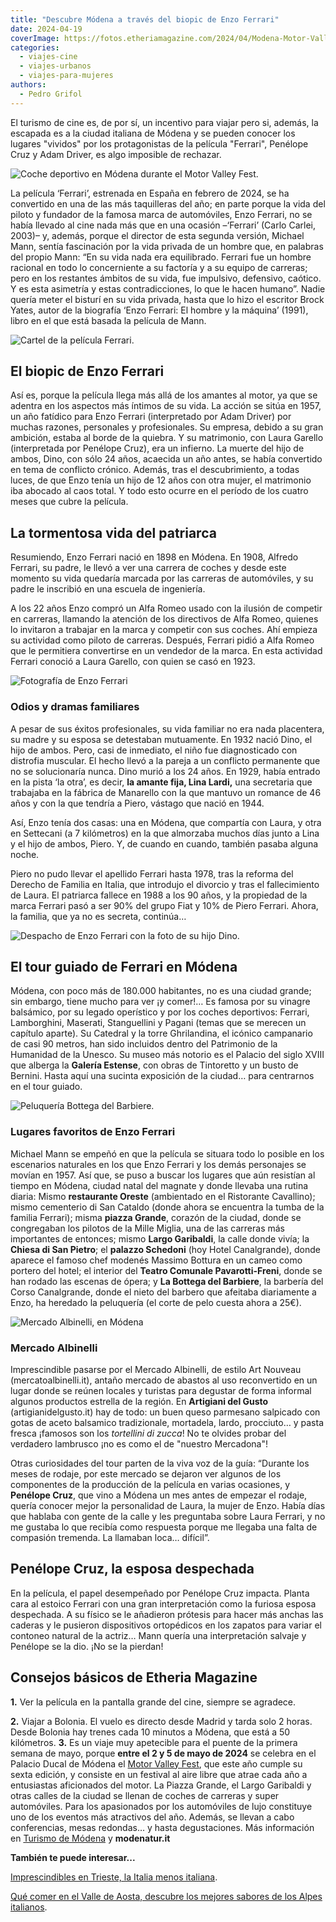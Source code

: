 ```yaml
---
title: "Descubre Módena a través del biopic de Enzo Ferrari"
date: 2024-04-19
coverImage: https://fotos.etheriamagazine.com/2024/04/Modena-Motor-Valley-Fest.jpg
categories: 
  - viajes-cine
  - viajes-urbanos
  - viajes-para-mujeres
authors: 
  - Pedro Grifol
---
```


El turismo de cine es, de por sí, un incentivo para viajar pero si, además, la escapada 
es a la ciudad italiana de Módena y se pueden conocer los lugares "vividos" por los 
protagonistas de la película "Ferrari", Penélope Cruz y Adam Driver, es algo imposible 
de rechazar. 

![Coche deportivo en Módena durante el Motor Valley Fest.](https://fotos.etheriamagazine.com/2024/04/Modena-Motor-Valley-Fest.jpg "Módena durante el Motor Valley Fest. © Pedro Grifol")

La película ‘Ferrari’, estrenada en España en febrero de 2024, se ha convertido en una 
de las más taquilleras del año; en parte porque la vida del piloto y fundador de la 
famosa marca de automóviles, Enzo Ferrari, no se había llevado al cine nada más que en 
una ocasión –‘Ferrari’ (Carlo Carlei, 2003)– y, además, porque el director de esta 
segunda versión, Michael Mann, sentía fascinación por la vida privada de un hombre que, 
en palabras del propio Mann: “En su vida nada era equilibrado. Ferrari fue un hombre 
racional en todo lo concerniente a su factoría y a su equipo de carreras; pero en los 
restantes ámbitos de su vida, fue impulsivo, defensivo, caótico. Y es esta asimetría y 
estas contradicciones, lo que le hacen humano”. Nadie quería meter el bisturí en su vida 
privada, hasta que lo hizo el escritor Brock Yates, autor de la biografía ‘Enzo Ferrari: 
El hombre y la máquina’ (1991), libro en el que está basada la película de Mann. 

![Cartel de la película Ferrari.](https://fotos.etheriamagazine.com/2024/04/Cartel-Pelicula-ferrari.jpg "Cartel de la película Ferrari, dirigida por Michael Mann y protagonizada, entre otros, por Penélope Cruz.")

## El biopic de Enzo Ferrari

Así es, porque la película llega más allá de los amantes al motor, ya que se adentra en 
los aspectos más íntimos de su vida. La acción se sitúa en 1957, un año fatídico para 
Enzo Ferrari (interpretado por Adam Driver) por muchas razones, personales y 
profesionales. Su empresa, debido a su gran ambición, estaba al borde de la quiebra. Y 
su matrimonio, con Laura Garello (interpretada por Penélope Cruz), era un infierno. La 
muerte del hijo de ambos, Dino, con sólo 24 años, acaecida un año antes, se había 
convertido en tema de conflicto crónico. Además, tras el descubrimiento, a todas luces, 
de que Enzo tenía un hijo de 12 años con otra mujer, el matrimonio iba abocado al caos 
total. Y todo esto ocurre en el período de los cuatro meses que cubre la película. 

## La tormentosa vida del patriarca

Resumiendo, Enzo Ferrari nació en 1898 en Módena. En 1908, Alfredo Ferrari, su padre, le 
llevó a ver una carrera de coches y desde este momento su vida quedaría marcada por las 
carreras de automóviles, y su padre le inscribió en una escuela de ingeniería. 

A los 22 años Enzo compró un Alfa Romeo usado con la ilusión de competir en carreras, 
llamando la atención de los directivos de Alfa Romeo, quienes lo invitaron a trabajar en 
la marca y competir con sus coches. Ahí empieza su actividad como piloto de carreras. 
Después, Ferrari pidió a Alfa Romeo que le permitiera convertirse en un vendedor de la 
marca. En esta actividad Ferrari conoció a Laura Garello, con quien se casó en 1923. 

![Fotografía de Enzo Ferrari](https://fotos.etheriamagazine.com/2024/04/modena-foto-Enzo-Ferrari.jpg "Enzo Ferrari. © Pedro Grifol")

### Odios y dramas familiares

A pesar de sus éxitos profesionales, su vida familiar no era nada placentera, su madre y 
su esposa se detestaban mutuamente. En 1932 nació Dino, el hijo de ambos. Pero, casi de 
inmediato, el niño fue diagnosticado con distrofia muscular. El hecho llevó a la pareja 
a un conflicto permanente que no se solucionaría nunca. Dino murió a los 24 años. En 
1929, había entrado en la pista ‘la otra’, es decir, **la amante fija, Lina Lardi,** una 
secretaria que trabajaba en la fábrica de Manarello con la que mantuvo un romance de 46 
años y con la que tendría a Piero, vástago que nació en 1944. 

Así, Enzo tenía dos casas: una en Módena, que compartía con Laura, y otra en Settecani 
(a 7 kilómetros) en la que almorzaba muchos días junto a Lina y el hijo de ambos, Piero. 
Y, de cuando en cuando, también pasaba alguna noche. 

Piero no pudo llevar el apellido Ferrari hasta 1978, tras la reforma del Derecho de 
Familia en Italia, que introdujo el divorcio y tras el fallecimiento de Laura. El 
patriarca fallece en 1988 a los 90 años, y la propiedad de la marca Ferrari pasó a ser 
90% del grupo Fiat y 10% de Piero Ferrari. Ahora, la familia, que ya no es secreta, 
continúa… 

![Despacho de Enzo Ferrari con la foto de su hijo Dino.](https://fotos.etheriamagazine.com/2024/04/modena-Despacho-Enzo-Ferrari.jpg "Despacho de Enzo Ferrari con la foto de su hijo Dino. © Pedro Grifol.")

## El tour guiado de Ferrari en Módena

Módena, con poco más de 180.000 habitantes, no es una ciudad grande; sin embargo, tiene 
mucho para ver ¡y comer!… Es famosa por su vinagre balsámico, por su legado operístico y 
por los coches deportivos: Ferrari, Lamborghini, Maserati, Stanguellini y Pagani (temas 
que se merecen un capítulo aparte). Su Catedral y la torre Ghrilandina, el icónico 
campanario de casi 90 metros, han sido incluidos dentro del Patrimonio de la Humanidad 
de la Unesco. Su museo más notorio es el Palacio del siglo XVIII que alberga la 
**Galería Estense**, con obras de Tintoretto y un busto de Bernini. Hasta aquí una 
sucinta exposición de la ciudad… para centrarnos en el tour guiado. 

![Peluquería Bottega del Barbiere.](https://fotos.etheriamagazine.com/2024/04/Modena-Peluqueria-Bottega-Barbiere.jpg "Peluquería Bottega del Barbiere. © Pedro Grifol")

### Lugares favoritos de Enzo Ferrari

Michael Mann se empeñó en que la película se situara todo lo posible en los escenarios 
naturales en los que Enzo Ferrari y los demás personajes se movían en 1957. Así que, se 
puso a buscar los lugares que aún resistían al tiempo en Módena, ciudad natal del 
magnate y donde llevaba una rutina diaria: Mismo **restaurante Oreste** (ambientado en 
el Ristorante Cavallino); mismo cementerio di San Cataldo (donde ahora se encuentra la 
tumba de la familia Ferrari); misma **piazza Grande**, corazón de la ciudad, donde se 
congregaban los pilotos de la Mille Miglia, una de las carreras más importantes de 
entonces; mismo **Largo Garibaldi**, la calle donde vivía; la **Chiesa di San Pietro**; 
el **palazzo Schedoni** (hoy Hotel Canalgrande), donde aparece el famoso chef modenés 
Massimo Bottura en un cameo como portero del hotel; el interior del **Teatro Comunale 
Pavarotti-Freni**, donde se han rodado las escenas de ópera; y **La Bottega del 
Barbiere**, la barbería del Corso Canalgrande, donde el nieto del barbero que afeitaba 
diariamente a Enzo, ha heredado la peluquería (el corte de pelo cuesta ahora a 25€). 

![Mercado Albinelli, en Módena](https://fotos.etheriamagazine.com/2024/04/Modena-Mercado-Albinelli.jpg "Mercado Albinelli. © Pedro Grifol")

### Mercado Albinelli

Imprescindible pasarse por el Mercado Albinelli, de estilo Art Nouveau 
(mercatoalbinelli.it), antaño mercado de abastos al uso reconvertido en un lugar donde 
se reúnen locales y turistas para degustar de forma informal algunos productos estrella 
de la región. En **Artigiani del Gusto** (artigianidelgusto.it) hay de todo: un buen 
queso parmesano salpicado con gotas de aceto balsamico tradizionale, mortadela, lardo, 
procciuto… y pasta fresca ¡famosos son los _tortellini di zucca_! No te olvides probar 
del verdadero lambrusco ¡no es como el de "nuestro Mercadona"! 

Otras curiosidades del tour parten de la viva voz de la guía: “Durante los meses de 
rodaje, por este mercado se dejaron ver algunos de los componentes de la producción de 
la película en varias ocasiones, y **Penélope Cruz**, que vino a Módena un mes antes de 
empezar el rodaje, quería conocer mejor la personalidad de Laura, la mujer de Enzo. 
Había días que hablaba con gente de la calle y les preguntaba sobre Laura Ferrari, y no 
me gustaba lo que recibía como respuesta porque me llegaba una falta de compasión 
tremenda. La llamaban loca… difícil”. 

## Penélope Cruz, la esposa despechada

En la película, el papel desempeñado por Penélope Cruz impacta. Planta cara al estoico 
Ferrari con una gran interpretación como la furiosa esposa despechada. A su físico se le 
añadieron prótesis para hacer más anchas las caderas y le pusieron dispositivos 
ortopédicos en los zapatos para variar el contoneo natural de la actriz… Mann quería una 
interpretación salvaje y Penélope se la dio. ¡No se la pierdan! 

## Consejos básicos de Etheria Magazine

**1\.** Ver la película en la pantalla grande del cine, siempre se agradece. 

**2.** Viajar a Bolonia. El vuelo es directo desde Madrid y tarda solo 2 horas. Desde 
Bolonia hay trenes cada 10 minutos a Módena, que está a 50 kilómetros. **3\.** Es un 
viaje muy apetecible para el puente de la primera semana de mayo, porque **entre el 2 y 
5 de mayo de 2024** se celebra en el Palacio Ducal de Módena el [Motor Valley 
Fest](http://www.motorvalley.it/motorvalleyfest), que este año cumple su sexta edición, 
y consiste en un festival al aire libre que atrae cada año a entusiastas aficionados del 
motor. La Piazza Grande, el Largo Garibaldi y otras calles de la ciudad se llenan de 
coches de carreras y super automóviles. Para los apasionados por los automóviles de lujo 
constituye uno de los eventos más atractivos del año. Además, se llevan a cabo 
conferencias, mesas redondas… y hasta degustaciones. Más información en [Turismo de 
Módena](http://www.visitmodena.it/es/) y **modenatur.it** 

**También te puede interesar...** 

[Imprescindibles en Trieste, la Italia menos 
italiana](https://etheriamagazine.com/2024/02/17/que-ver-en-trieste/). 

[Qué comer en el Valle de Aosta, descubre los mejores sabores de los Alpes 
italianos](https://etheriamagazine.com/2023/11/08/que-comer-valle-de-aosta-italia/).
